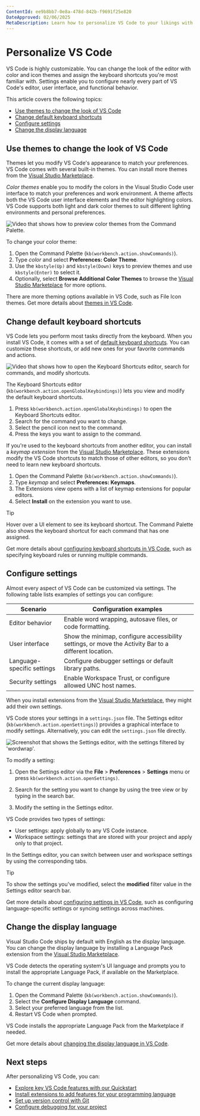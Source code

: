 ```yaml
---
ContentId: ee9b8bb7-0e8a-478d-842b-f9691f25e820
DateApproved: 02/06/2025
MetaDescription: Learn how to personalize VS Code to your likings with themes, icons, keyboard shortcuts, display language, and settings.
---
```

# Personalize VS Code

VS Code is highly customizable. You can change the look of the editor with color and icon themes and assign the keyboard shortcuts you're most familiar with. Settings enable you to configure nearly every part of VS Code's editor, user interface, and functional behavior.

This article covers the following topics:

* [Use themes to change the look of VS Code](#use-themes-to-change-the-look-of-vs-code)
* [Change default keyboard shortcuts](#change-default-keyboard-shortcuts)
* [Configure settings](#configure-settings)
* [Change the display language](#change-the-display-language)

## Use themes to change the look of VS Code

Themes let you modify VS Code's appearance to match your preferences. VS Code comes with several built-in themes. You can install more themes from the [Visual Studio Marketplace](https://marketplace.visualstudio.com/vscode).

_Color themes_ enable you to modify the colors in the Visual Studio Code user interface to match your preferences and work environment. A theme affects both the VS Code user interface elements and the editor highlighting colors. VS Code supports both light and dark color themes to suit different lighting environments and personal preferences.

![Video that shows how to preview color themes from the Command Palette.](images/personalize-vscode/themes_hero.gif)

To change your color theme:

1. Open the Command Palette (`kb(workbench.action.showCommands)`).
1. Type _color_ and select **Preferences: Color Theme**.
1. Use the `kbstyle(Up)` and `kbstyle(Down)` keys to preview themes and use `kbstyle(Enter)` to select it.
1. Optionally, select **Browse Additional Color Themes** to browse the [Visual Studio Marketplace](https://marketplace.visualstudio.com/vscode) for more options.

There are more theming options available in VS Code, such as File Icon themes. Get more details about [themes in VS Code](/docs/editor/themes.md).

## Change default keyboard shortcuts

VS Code lets you perform most tasks directly from the keyboard. When you install VS Code, it comes with a set of [default keyboard shortcuts](/docs/reference/default-keybindings.md). You can customize these shortcuts, or add new ones for your favorite commands and actions.

![Video that shows how to open the Keyboard Shortcuts editor, search for commands, and modify shortcuts.](images/personalize-vscode/keyboard-shortcuts.gif)

The Keyboard Shortcuts editor (`kb(workbench.action.openGlobalKeybindings)`) lets you view and modify the default keyboard shortcuts.

1. Press `kb(workbench.action.openGlobalKeybindings)` to open the Keyboard Shortcuts editor.
1. Search for the command you want to change.
1. Select the pencil icon next to the command.
1. Press the keys you want to assign to the command.

If you're used to the keyboard shortcuts from another editor, you can install a _keymap extension_ from the [Visual Studio Marketplace](https://marketplace.visualstudio.com/vscode). These extensions modify the VS Code shortcuts to match those of other editors, so you don't need to learn new keyboard shortcuts.

1. Open the Command Palette (`kb(workbench.action.showCommands)`).
1. Type _keymap_ and select **Preferences: Keymaps**.
1. The Extensions view opens with a list of keymap extensions for popular editors.
1. Select **Install** on the extension you want to use.

> [!TIP]
> Hover over a UI element to see its keyboard shortcut. The Command Palette also shows the keyboard shortcut for each command that has one assigned.

Get more details about [configuring keyboard shortcuts in VS Code](/docs/editor/keybindings.md), such as specifying keyboard rules or running multiple commands.

## Configure settings

Almost every aspect of VS Code can be customized via settings. The following table lists examples of settings you can configure:

| Scenario | Configuration examples |
|----------|------------------------|
| Editor behavior | Enable word wrapping, autosave files, or code formatting. |
| User interface | Show the minimap, configure accessibility settings, or move the Activity Bar to a different location. |
| Language-specific settings | Configure debugger settings or default library paths. |
| Security settings | Enable Workspace Trust, or configure allowed UNC host names.  |

When you install extensions from the [Visual Studio Marketplace](https://marketplace.visualstudio.com/vscode), they might add their own settings.

VS Code stores your settings in a `settings.json` file. The Settings editor (`kb(workbench.action.openSettings)`) provides a graphical interface to modify settings. Alternatively, you can edit the `settings.json` file directly.

![Screenshot that shows the Settings editor, with the settings filtered by 'wordwrap'.](images/settings/settings-search.png)

To modify a setting:

1. Open the Settings editor via the **File** > **Preferences** > **Settings** menu or press `kb(workbench.action.openSettings)`.

1. Search for the setting you want to change by using the tree view or by typing in the search bar.

1. Modify the setting in the Settings editor.

VS Code provides two types of settings:

* User settings: apply globally to any VS Code instance.
* Workspace settings: settings that are stored with your project and apply only to that project.

In the Settings editor, you can switch between user and workspace settings by using the corresponding tabs.

> [!TIP]
> To show the settings you've modified, select the **modified** filter value in the Settings editor search bar.

Get more details about [configuring settings in VS Code](/docs/editor/settings.md), such as configuring language-specific settings or syncing settings across machines.

## Change the display language

Visual Studio Code ships by default with English as the display language. You can change the display language by installing a Language Pack extension from the [Visual Studio Marketplace](https://marketplace.visualstudio.com/search?target=VSCode&category=Language%20Packs&sortBy=Installs).

VS Code detects the operating system's UI language and prompts you to install the appropriate Language Pack, if available on the Marketplace.

To change the current display language:

1. Open the Command Palette  (`kb(workbench.action.showCommands)`).
1. Select the **Configure Display Language** command.
1. Select your preferred language from the list.
1. Restart VS Code when prompted.

VS Code installs the appropriate Language Pack from the Marketplace if needed.

Get more details about [changing the display language in VS Code](/docs/editor/locales.md).

## Next steps

After personalizing VS Code, you can:

* [Explore key VS Code features with our Quickstart](/docs/getstarted/getting-started.md)
* [Install extensions to add features for your programming language](/docs/getstarted/extensions.md)
* [Set up version control with Git](/docs/sourcecontrol/overview.md)
* [Configure debugging for your project](/docs/editor/debugging.md)
